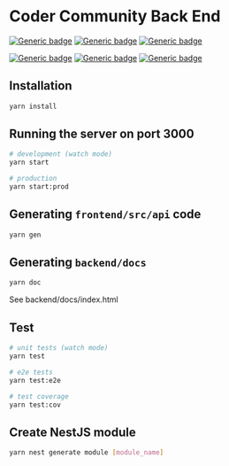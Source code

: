 # Coder Community Back End

[![Generic badge](https://img.shields.io/badge/Runtime-Node%20JS-green.svg)](https://nodejs.org/en/)
[![Generic badge](https://img.shields.io/badge/Framework-Express%20JS-blue.svg)](https://expressjs.com/)
[![Generic badge](https://img.shields.io/badge/DB-MongoDB-green.svg)](https://www.mongodb.com/)

[![Generic badge](https://img.shields.io/badge/Language-TS-blue.svg)](https://www.typescriptlang.org/)
[![Generic badge](https://img.shields.io/badge/Architecture-Nest%20JS-red.svg)](https://nestjs.com/)
[![Generic badge](https://img.shields.io/badge/OpenAPI-%203-green.svg)](https://swagger.io/specification/)

## Installation

```bash
yarn install
```

## Running the server on port 3000

```bash
# development (watch mode)
yarn start

# production
yarn start:prod
```

## Generating `frontend/src/api` code

```bash
yarn gen
```
## Generating `backend/docs`

```bash
yarn doc
```
See backend/docs/index.html

## Test

```bash
# unit tests (watch mode)
yarn test

# e2e tests
yarn test:e2e

# test coverage
yarn test:cov
```
## Create NestJS module 
```bash
yarn nest generate module [module_name]
```